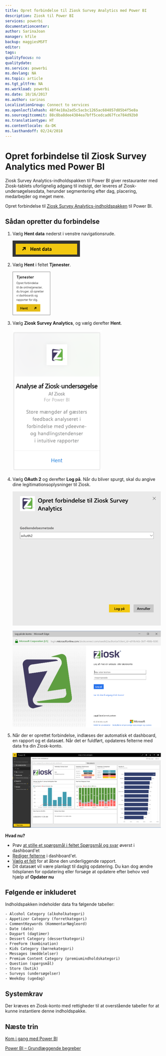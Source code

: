 ```yaml
---
title: Opret forbindelse til Ziosk Survey Analytics med Power BI
description: Ziosk til Power BI
services: powerbi
documentationcenter: 
author: SarinaJoan
manager: kfile
backup: maggiesMSFT
editor: 
tags: 
qualityfocus: no
qualitydate: 
ms.service: powerbi
ms.devlang: NA
ms.topic: article
ms.tgt_pltfrm: NA
ms.workload: powerbi
ms.date: 10/16/2017
ms.author: sarinas
LocalizationGroup: Connect to services
ms.openlocfilehash: 48f4e18a2ad5c5acbc1265ac684857d85b4f5e8a
ms.sourcegitcommit: 88c8ba8dee4384ea7bff5cedcad67fce784d92b0
ms.translationtype: HT
ms.contentlocale: da-DK
ms.lasthandoff: 02/24/2018
---
```

# <a name="connect-to-ziosk-survey-analytics-with-power-bi"></a>Opret forbindelse til Ziosk Survey Analytics med Power BI
Ziosk Survey Analytics-indholdspakken til Power BI giver restauranter med Ziosk-tablets uforlignelig adgang til indsigt, der leveres af Ziosk-undersøgelsesdata, herunder segmentering efter dag, placering, medarbejder og meget mere.

Opret forbindelse til [Ziosk Survey Analytics-indholdspakken](https://app.powerbi.com/getdata/services/ziosk-survey-analytics) til Power BI.

## <a name="how-to-connect"></a>Sådan opretter du forbindelse
1. Vælg **Hent data** nederst i venstre navigationsrude.  
   
    ![](media/service-connect-to-ziosk/getdata.png)
2. Vælg **Hent** i feltet **Tjenester**.  
   
    ![](media/service-connect-to-ziosk/services.png)
3. Vælg **Ziosk Survey Analytics**, og vælg derefter **Hent**.  
   
    ![](media/service-connect-to-ziosk/ziosk.png)
4. Vælg **OAuth 2** og derefter **Log på**. Når du bliver spurgt, skal du angive dine legitimationsoplysninger til Ziosk.
   
    ![](media/service-connect-to-ziosk/creds.png)
   
    ![](media/service-connect-to-ziosk/creds2.png)
5. Når der er oprettet forbindelse, indlæses der automatisk et dashboard, en rapport og et datasæt. Når det er fuldført, opdateres felterne med data fra din Ziosk-konto.
   
    ![](media/service-connect-to-ziosk/dashboard.png)

**Hvad nu?**

* Prøv [at stille et spørgsmål i feltet Spørgsmål og svar](power-bi-q-and-a.md) øverst i dashboard'et
* [Rediger felterne](service-dashboard-edit-tile.md) i dashboard'et.
* [Vælg et felt](service-dashboard-tiles.md) for at åbne den underliggende rapport.
* Dit datasæt vil være planlagt til daglig opdatering. Du kan dog ændre tidsplanen for opdatering eller forsøge at opdatere efter behov ved hjælp af **Opdater nu**

## <a name="whats-included"></a>Følgende er inkluderet
Indholdspakken indeholder data fra følgende tabeller:  

    - Alcohol Category (alkoholkategori)  
    - Appetizer Category (forretkategori)  
    - CommentKeywords (KommentarNøgleord)  
    - Date (dato)  
    - Daypart (dagtimer)  
    - Dessert Category (dessertkategori)  
    - FreeForm (kombination)  
    - Kids Category (børnekategori)  
    - Messages (meddelelser)  
    - Premium Content Category (premiumindholdskategori)  
    - Question (spørgsmål)  
    - Store (butik)  
    - Surveys (undersøgelser)  
    - Weekday (ugedag)  


## <a name="system-requirements"></a>Systemkrav
Der kræves en Ziosk-konto med rettigheder til at overstående tabeller for at kunne instantiere denne indholdspakke.

## <a name="next-steps"></a>Næste trin
[Kom i gang med Power BI](service-get-started.md)

[Power BI – Grundlæggende begreber](service-basic-concepts.md)

